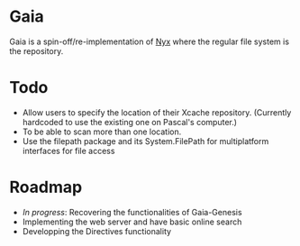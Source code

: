 # Gaia

Gaia is a spin-off/re-implementation of [Nyx](https://github.com/shutkas/Nyx-Ruby) where the regular file system is the repository.

# Todo
- Allow users to specify the location of their Xcache repository. (Currently hardcoded to use the existing one on Pascal's computer.)
- To be able to scan more than one location. 	
- Use the filepath package and its System.FilePath for multiplatform interfaces for file access

# Roadmap
- *In progress*: Recovering the functionalities of Gaia-Genesis 
- Implementing the web server and have basic online search
- Developping the Directives functionality
